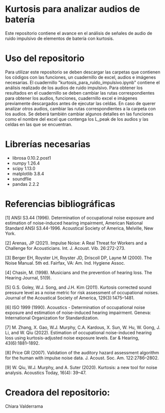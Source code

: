 # Kurtosis para analizar audios de batería 
Este repositorio contiene el avance en el análisis de señales de audio de ruido impulsivo de elementos de batería con kurtosis. 

# Uso del repositorio
Para utilizar este repositorio se deben descargar las carpetas que contienen los códigos con las funciones, un cuadernillo de excel, audios e imágenes necesarias. El cuadernillo "kurtosis_para_ruido_impulsivo.ipynb" contiene el análisis realizado de los audios de ruido impulsivo. Para obtener los resultados en el cuadernillo se deben cambiar las rutas correspondientes para obtener los audios, funciones, cuadernillo excel e imágenes previamente descargados antes de ejecutar las celdas. 
En caso de querer analizar otros audios, cambiar las rutas correspondientes a la carpeta con los audios. Se deberá también cambiar algunos detalles en las funciones como el nombre del excel que contenga los L_peak de los audios y las celdas en las que se encuentran.

# Librerías necesarias

- librosa 0.10.2.post1  
- numpy 1.26.4  
- scipy 1.13.0
- matplotlib 3.8.4 
- soundflie
- pandas  2.2.2

# Referencias bibliográficas
[1] ANSI S3.44 (1996). Determination of occupational noise exposure and estimation of noise-induced hearing
impairment, American National Standard ANSI S3.44-1996. Acoustical Society of America, Melville, New
York.

[2] Arenas, JP (2021). Impulse Noise: A Real Threat for Workers and a Challenge for Acousticians. Int. J. Acoust.
Vib. 26:272-273.

[3] Berger EH, Royster LH, Royster JD, Driscoll DP, Layne M (2000). The Noise Manual. 5th ed. Fairfax, VA: Am.
Ind. Hygiene Assoc.

[4] Chasin, M. (1998). Musicians and the prevention of hearing loss. The Hearing Journal, 51(9).

[5] G.S. Goley, W.J. Song, and J.H. Kim (2011). Kurtosis corrected sound pressure level as a noise metric for risk assessment of occupational noises. Journal of the Acoustical Society of America, 129(3):1475–1481.

[6] ISO 1999 (1990). Acoustics - Determination of occupational noise exposure and estimation of noise-induced
hearing impairment. Geneva: International Organization for Standardization.

[7] M. Zhang, X. Gao, W.J. Murphy, C.A. Kardous, X. Sun, W. Hu, W. Gong, J. Li, and W. Qiu (2022). Estimation of occupational noise-induced hearing loss using kurtosis-adjusted noise exposure levels. Ear & Hearing, 43(6):1881–1892.

[8] Price GR (2007). Validation of the auditory hazard assessment algorithm for the human with impulse noise
data. J. Acoust. Soc. Am. 122:2786–2802.

[9] W. Qiu, W.J. Murphy, and A. Suter (2020). Kurtosis: a new tool for noise analysis. Acoustics Today, 16(4): 39–47.

# Creadora del repositorio:
Chiara Valderrama
